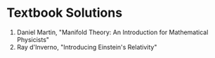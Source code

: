 # Textbook Solutions
1. Daniel Martin, "Manifold Theory: An Introduction for Mathematical Physicists"
2. Ray d'Inverno, "Introducing Einstein's Relativity"

